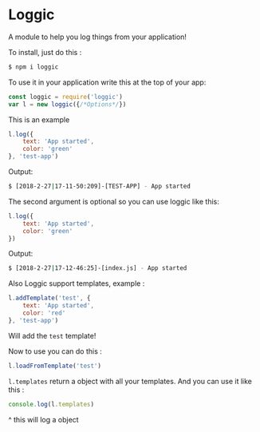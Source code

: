 Loggic
============
A module to help you log things from your application!

To install, just do this  :
```bash
$ npm i loggic 
```

To use it in your application write this at the top of your app:
```js
const loggic = require('loggic')
var l = new loggic({/*Options*/})
```

This is an example
```js
l.log({
    text: 'App started',
    color: 'green'
}, 'test-app')
```
Output:
```bash
$ [2018-2-27|17-11-50:209]-[TEST-APP] - App started
```
The second argument is optional so you can use loggic like this:
```js
l.log({
    text: 'App started',
    color: 'green'
})
```
Output:
```bash
$ [2018-2-27|17-12-46:25]-[index.js] - App started
```

Also Loggic support templates, example : 
```js
l.addTemplate('test', {
    text: 'App started',
    color: 'red'
}, 'test-app')
``` 
Will add the `test` template!

Now to use you can do this  :
```js
l.loadFromTemplate('test')
```

`l.templates` return a object with all your templates. And you can use it like this : 
```js
console.log(l.templates)
```
^ this will log a object
